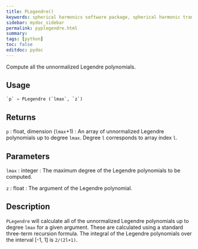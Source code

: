 ```yaml
---
title: PLegendre()
keywords: spherical harmonics software package, spherical harmonic transform, legendre functions, multitaper spectral analysis, fortran, Python, gravity, magnetic field
sidebar: mydoc_sidebar
permalink: pyplegendre.html
summary:
tags: [python]
toc: false
editdoc: pydoc
---
```


Compute all the unnormalized Legendre polynomials.

## Usage

```python
`p` = PLegendre (`lmax`, `z`)
```

## Returns

`p` : float, dimension (`lmax`+1)
:   An array of unnormalized Legendre polynomials up to degree `lmax`. Degree `l` corresponds to array index `l`.

## Parameters

`lmax` : integer
:   The maximum degree of the Legendre polynomials to be computed.

`z` : float
:   The argument of the Legendre polynomial.

## Description

`PLegendre` will calculate all of the unnormalized Legendre polynomials up to degree `lmax` for a given argument. These are calculated using a standard three-term recursion formula. The integral of the Legendre polynomials over the interval [-1, 1] is `2/(2l+1)`.
